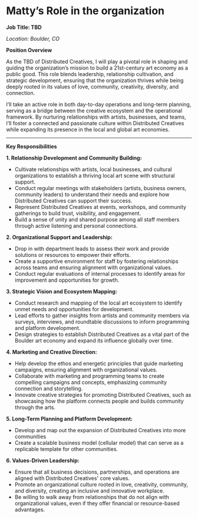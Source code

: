 # Matty’s Role in the organization

**Job Title: TBD**

*Location: Boulder, CO* 

**Position Overview**

As the TBD of Distributed Creatives, I will play a pivotal role in shaping and guiding the organization’s mission to build a 21st-century art economy as a public good. This role blends leadership, relationship cultivation, and strategic development, ensuring that the organization thrives while being deeply rooted in its values of love, community, creativity, diversity, and connection.

I’ll take an active role in both day-to-day operations and long-term planning, serving as a bridge between the creative ecosystem and the operational framework. By nurturing relationships with artists, businesses, and teams, I’ll foster a connected and passionate culture within Distributed Creatives while expanding its presence in the local and global art economies.

---

**Key Responsibilities**

**1. Relationship Development and Community Building:**

- Cultivate relationships with artists, local businesses, and cultural organizations to establish a thriving local art scene with structural support.
- Conduct regular meetings with stakeholders (artists, business owners, community leaders) to understand their needs and explore how Distributed Creatives can support their success.
- Represent Distributed Creatives at events, workshops, and community gatherings to build trust, visibility, and engagement.
- Build a sense of unity and shared purpose among all staff members through active listening and personal connections.

**2. Organizational Support and Leadership:**

- Drop in with department leads to assess their work and provide solutions or resources to empower their efforts.
- Create a supportive environment for staff by fostering relationships across teams and ensuring alignment with organizational values.
- Conduct regular evaluations of internal processes to identify areas for improvement and opportunities for growth.

**3. Strategic Vision and Ecosystem Mapping:**

- Conduct research and mapping of the local art ecosystem to identify unmet needs and opportunities for development.
- Lead efforts to gather insights from artists and community members via surveys, interviews, and roundtable discussions to inform programming and platform development.
- Design strategies to establish Distributed Creatives as a vital part of the Boulder art economy and expand its influence globally over time.

**4. Marketing and Creative Direction:**

- Help develop the ethos and energetic principles that guide marketing campaigns, ensuring alignment with organizational values.
- Collaborate with marketing and programming teams to create compelling campaigns and concepts, emphasizing community connection and storytelling.
- Innovate creative strategies for promoting Distributed Creatives, such as showcasing how the platform connects people and builds community through the arts.

**5. Long-Term Planning and Platform Development:**

- Develop and map out the expansion of Distributed Creatives into more communities
- Create a scalable business model (cellular model) that can serve as a replicable template for other communities.

**6. Values-Driven Leadership:**

- Ensure that all business decisions, partnerships, and operations are aligned with Distributed Creatives' core values.
- Promote an organizational culture rooted in love, creativity, community, and diversity, creating an inclusive and innovative workplace.
- Be willing to walk away from relationships that do not align with organizational values, even if they offer financial or resource-based advantages.